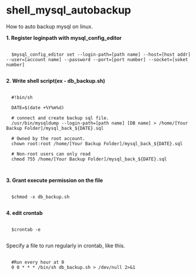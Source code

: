 # shell_mysql_autobackup
 How to auto backup mysql on linux.

<b>1. Register loginpath with mysql_config_editor</b>
<pre>
 <code>
  $mysql_config_editor set --login-path=[path name] --host=[host addr] --user=[account name] --password --port=[port number] --socket=[soket number]
 </code>
</pre>
<b>2. Write shell script(ex - db_backup.sh)</b>
<pre>
 <code>
  #!bin/sh
  
  DATE=$(date +%Y%m%d)
  
  # connect and create backup sql file.
  /usr/bin/mysqldump --login-path=[path name] [DB name] > /home/[Your Backup Folder]/mysql_back_${DATE}.sql
  
  # Owned by the root account.
  chown root:root /home/[Your Backup Folder]/mysql_back_${DATE}.sql
  
  # Non-root users can only read
  chmod 755 /home/[Your Backup Folder]/mysql_back_${DATE}.sql
 
 </code>
</pre>
<b>3. Grant execute permission on the file</b>
<pre>
 <code>
  $chmod -x db_backup.sh
 </code>
</pre>
<b>4. edit crontab</b>
<p>
<pre>
 <code>
  $crontab -e
 </code>
</pre>

Specify a file to run regularly in crontab, like this.
<pre>
 <code>
  #Run every hour at 0
  0 0 * * * /bin/sh db_backup.sh > /dev/null 2>&1
 </code>
</pre>
</p>
